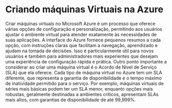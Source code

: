 # Criando máquinas Virtuais na Azure
Criar máquinas virtuais no Microsoft Azure é um processo que oferece várias opções de configuração e personalização, permitindo aos usuários ajustar o ambiente virtual para atender exatamente às necessidades de suas aplicações. A interface do Azure fornece pequenos resumos a cada opção, com instruções claras que facilitam a navegação, aprendizado e ajudam na tomada de decisões. Isso é particularmente útil para novos usuários e também para administradores mais experientes que desejam uma experiência de configuração rápida e prática.
Outro ponto importante a considerar ao criar uma máquina virtual é o Acordo de Nível de Serviço (SLA) que ela oferece. Cada tipo de máquina virtual no Azure tem um SLA diferente, que representa a garantia de disponibilidade e o tempo máximo de inatividade permitido para o serviço. Por exemplo, máquinas virtuais de séries mais básicas podem ter um SLA menor, enquanto opções mais robustas, geralmente destinadas a ambientes críticos, apresentam SLAs mais altos, com garantias de disponibilidade de até 99,999%.
